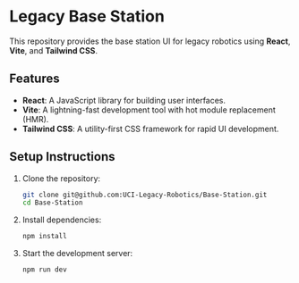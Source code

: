 # Legacy Base Station

This repository provides the base station UI for legacy robotics using **React**, **Vite**, and **Tailwind CSS**.

## Features

- **React**: A JavaScript library for building user interfaces.
- **Vite**: A lightning-fast development tool with hot module replacement (HMR).
- **Tailwind CSS**: A utility-first CSS framework for rapid UI development.

## Setup Instructions

1. Clone the repository:
   ```bash
   git clone git@github.com:UCI-Legacy-Robotics/Base-Station.git
   cd Base-Station

2. Install dependencies:
   ```bash
   npm install

3. Start the development server:
   ```bash
   npm run dev
